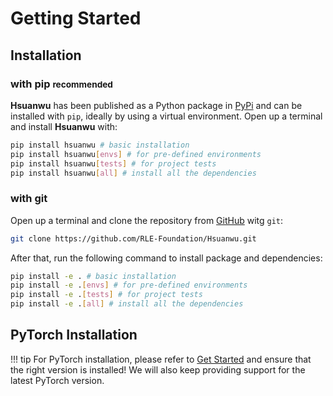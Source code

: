 # Getting Started

## Installation
### with pip <small>recommended</small>
**Hsuanwu** has been published as a Python package in [PyPi](https://pypi.org/project/hsuanwu/) and can be installed with `pip`, ideally by using a virtual environment. Open up a terminal and install **Hsuanwu** with:

``` sh
pip install hsuanwu # basic installation
pip install hsuanwu[envs] # for pre-defined environments
pip install hsuanwu[tests] # for project tests
pip install hsuanwu[all] # install all the dependencies
```

### with git
Open up a terminal and clone the repository from [GitHub](https://github.com/RLE-Foundation/Hsuanwu) witg `git`:
``` sh
git clone https://github.com/RLE-Foundation/Hsuanwu.git
```
After that, run the following command to install package and dependencies:
``` sh
pip install -e . # basic installation
pip install -e .[envs] # for pre-defined environments
pip install -e .[tests] # for project tests
pip install -e .[all] # install all the dependencies
```

## PyTorch Installation
!!! tip
    For PyTorch installation, please refer to [Get Started](https://pytorch.org/get-started/locally/) and ensure that the right version is installed! 
    We will also keep providing support for the latest PyTorch version.
